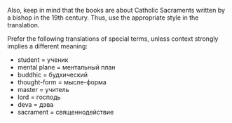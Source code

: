 Also, keep in mind that the books are about Catholic Sacraments written by a bishop in the 19th century. Thus, use the appropriate style in the translation.

Prefer the following translations of special terms, unless context strongly implies a different meaning:

- student = ученик
- mental plane = ментальный план
- buddhic = будхический
- thought-form = мысле-форма
- master = учитель
- lord = господь
- deva = дэва
- sacrament = священнодействие
